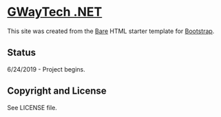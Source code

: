 # [GWayTech .NET](http://gallowaytech.com/gwaytech/welcome.html)

This site was created from the [Bare](http://startbootstrap.com/template-overviews/bare/) HTML starter template for [Bootstrap](http://getbootstrap.com/).

## Status

6/24/2019 - Project begins.

## Copyright and License

See LICENSE file.